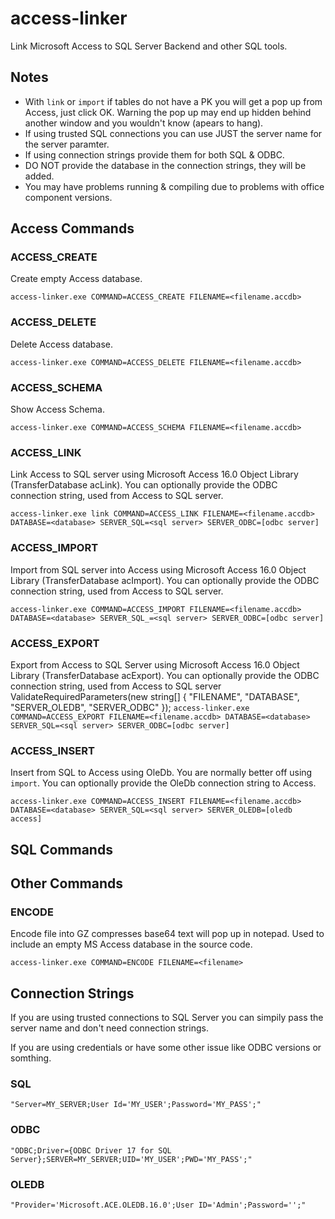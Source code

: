 # access-linker
Link Microsoft Access to SQL Server Backend and other SQL tools.

## Notes
- With `link` or `import` if tables do not have a PK you will get a pop up from Access, just click OK. Warning the pop up may end up hidden behind another window and you wouldn't know (apears to hang).
- If using trusted SQL connections you can use JUST the server name for the server paramter.
- If using connection strings provide them for both SQL & ODBC.
- DO NOT provide the database in the connection strings, they will be added.
- You may have problems running & compiling due to problems with office component versions.

## Access Commands

### ACCESS_CREATE
Create empty Access database.

`access-linker.exe COMMAND=ACCESS_CREATE FILENAME=<filename.accdb>`

### ACCESS_DELETE
Delete Access database.

`access-linker.exe COMMAND=ACCESS_DELETE FILENAME=<filename.accdb>`

### ACCESS_SCHEMA
Show Access Schema.

`access-linker.exe COMMAND=ACCESS_SCHEMA FILENAME=<filename.accdb>`

### ACCESS_LINK
Link Access to SQL server using Microsoft Access 16.0 Object Library (TransferDatabase acLink). You can optionally provide the ODBC connection string, used from Access to SQL server.

`access-linker.exe link COMMAND=ACCESS_LINK FILENAME=<filename.accdb> DATABASE=<database> SERVER_SQL=<sql server> SERVER_ODBC=[odbc server]`

### ACCESS_IMPORT
Import from SQL server into Access using Microsoft Access 16.0 Object Library (TransferDatabase acImport). You can optionally provide the ODBC connection string, used from Access to SQL server.

`access-linker.exe COMMAND=ACCESS_IMPORT FILENAME=<filename.accdb> DATABASE=<database> SERVER_SQL_=<sql server> SERVER_ODBC=[odbc server]`

### ACCESS_EXPORT
Export from Access to SQL Server using Microsoft Access 16.0 Object Library (TransferDatabase acExport). You can optionally provide the ODBC connection string, used from Access to SQL server
ValidateRequiredParameters(new string[] { "FILENAME", "DATABASE", "SERVER_OLEDB", "SERVER_ODBC" });
`access-linker.exe COMMAND=ACCESS_EXPORT FILENAME=<filename.accdb> DATABASE=<database> SERVER_SQL=<sql server> SERVER_ODBC=[odbc server]`

### ACCESS_INSERT
Insert from SQL to Access using OleDb. You are normally better off using `import`. You can optionally provide the OleDb connection string to Access.

`access-linker.exe COMMAND=ACCESS_INSERT FILENAME=<filename.accdb> DATABASE=<database> SERVER_SQL=<sql server> SERVER_OLEDB=[oledb access]`

## SQL Commands



## Other Commands

### ENCODE
Encode file into GZ compresses base64 text will pop up in notepad. Used to include an empty MS Access database in the source code.

`access-linker.exe COMMAND=ENCODE FILENAME=<filename>`

## Connection Strings
If you are using trusted connections to SQL Server you can simpily pass the server name and don't need connection strings.

If you are using credentials or have some other issue like ODBC versions or somthing.

### SQL

```
"Server=MY_SERVER;User Id='MY_USER';Password='MY_PASS';"
```

### ODBC

```
"ODBC;Driver={ODBC Driver 17 for SQL Server};SERVER=MY_SERVER;UID='MY_USER';PWD='MY_PASS';"
```

### OLEDB

```
"Provider='Microsoft.ACE.OLEDB.16.0';User ID='Admin';Password='';"
```
